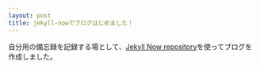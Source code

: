 ```yaml
---
layout: post
title: jekyll-nowでブログはじめました！
---
```


自分用の備忘録を記録する場として、[Jekyll Now repository](https://github.com/barryclark/jekyll-now)を使ってブログを作成しました。

